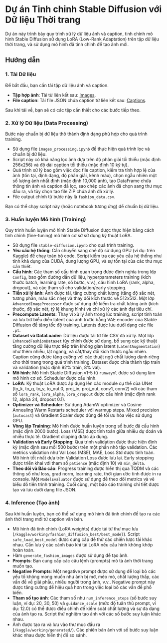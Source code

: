 # Dự án Tinh chỉnh Stable Diffusion với Dữ liệu Thời trang

Dự án này trình bày quy trình xử lý dữ liệu ảnh và caption, tinh chỉnh mô hình Stable Diffusion sử dụng LoRA (Low-Rank Adaptation) trên tập dữ liệu thời trang, và sử dụng mô hình đã tinh chỉnh để tạo ảnh mới.

## Hướng dẫn

### 1. Tải Dữ liệu

Để bắt đầu, bạn cần tải tập dữ liệu ảnh và caption.
*   **Tập hợp ảnh**: Tải từ liên kết sau: [Images](https://drive.google.com/file/d/1U2PljA7NE57jcSSzPs21ZurdIPXdYZtN/view?usp=sharing).
*   **File caption**: Tải file JSON chứa caption từ liên kết sau: [Captions](https://drive.google.com/file/d/1d1TRm8UMcQhZCb6HpPo8l3OPEin4Ztk2/view?usp=sharing).

Sau khi tải về, bạn sẽ có các tệp cần thiết cho các bước tiếp theo.

### 2. Xử lý Dữ liệu (Data Processing)

Bước này chuẩn bị dữ liệu thô thành định dạng phù hợp cho quá trình training.
*   Sử dụng file `images_processing.ipynb` để thực hiện quá trình lọc và chuẩn bị dữ liệu.
*   Script này có khả năng lọc ảnh dựa trên độ phân giải tối thiểu (mặc định 256x256) và độ dài caption tối thiểu (mặc định 10 ký tự).
*   Quá trình xử lý bao gồm việc đọc file caption, kiểm tra tính hợp lệ của ảnh (tồn tại, định dạng, độ phân giải, kênh màu), chọn ngẫu nhiên một số lượng ảnh nhất định (mặc định 10,000 ảnh), tạo DataFrame chứa thông tin ảnh và caption đã lọc, sao chép các ảnh đã chọn sang thư mục đầu ra, và tùy chọn tạo file ZIP chứa ảnh đã xử lý.
*   File output chính từ bước này là `fashion_data.csv`.

Bạn có thể chạy script này (hoặc notebook tương ứng) để chuẩn bị dữ liệu.

### 3. Huấn luyện Mô hình (Training)

Quy trình huấn luyện mô hình Stable Diffusion được thực hiện bằng cách tinh chỉnh (fine-tuning) mô hình cơ sở sử dụng kỹ thuật LoRA.
*   Sử dụng file `stable-diffusion.ipynb` cho quá trình training.
*   **Yêu cầu hệ thống**: Cần chuyển sang chế độ sử dụng GPU (ví dụ: trên Kaggle) để chạy toàn bộ code. Script kiểm tra các yêu cầu hệ thống như tính khả dụng của CUDA, dung lượng GPU, và sự tồn tại của các thư mục cần thiết.
*   **Cấu hình**: Các tham số cấu hình quan trọng được định nghĩa trong lớp `Config`, bao gồm đường dẫn dữ liệu, hyperparameters training (kích thước batch, learning rate, số bước, v.v.), cấu hình LoRA (rank, alpha, dropout), và các tham số cho validation/early stopping.
*   **Tiền xử lý ảnh**: Ảnh được tải, tăng cường chất lượng (tăng độ sắc nét, tương phản, màu sắc nhẹ) và thay đổi kích thước về 512x512. Một lớp `AdvancedImageProcessor` được sử dụng để kiểm tra chất lượng ảnh (kích thước, độ sắc nét, tỷ lệ khung hình) và chỉ xử lý các ảnh đạt tiêu chí.
*   **Precompute Latents**: Thay vì xử lý ảnh trong lúc training, script tính toán và lưu trữ biểu diễn latent của ảnh trước bằng VAE encoder của Stable Diffusion để tăng tốc độ training. Latents được lưu dưới dạng các file `.pt`.
*   **Dataset và DataLoader**: Dữ liệu được tải từ file CSV đã xử lý. Một lớp `EnhancedFashionDataset` tùy chỉnh được sử dụng, bổ sung các kỹ thuật tăng cường dữ liệu trực tiếp trên không gian latent (`LatentAugmentation`) như thêm nhiễu, lật ngang, và cắt/thay đổi kích thước ngẫu nhiên. Caption cũng được tăng cường với các thuật ngữ chất lượng dành riêng cho thời trang trong quá trình training. Dataset được chia thành tập train và validation (mặc định 92% train, 8% val).
*   **Mô hình**: Mô hình Stable Diffusion v1-5 từ `runwayml` được sử dụng làm mô hình cơ sở. Scheduler được cấu hình.
*   **LoRA**: Kỹ thuật LoRA được áp dụng lên các module cụ thể của UNet (to_k, to_q, to_v, to_out.0, proj_in, proj_out, conv1, conv2) với các tham số `lora_rank`, `lora_alpha`, `lora_dropout` được cấu hình (mặc định rank 12, alpha 24, dropout 0.1).
*   **Optimizer và Scheduler**: Sử dụng AdamW optimizer và Cosine Annealing Warm Restarts scheduler với warmup steps. Mixed precision (`autocast`) và Gradient Scaler được dùng để tối ưu hóa việc sử dụng GPU.
*   **Vòng lặp Training**: Mô hình được huấn luyện trong số bước đã cấu hình (mặc định 2000 bước). Loss (MSE) được tính toán giữa nhiễu dự đoán và nhiễu thực tế. Gradient clipping được áp dụng.
*   **Validation và Early Stopping**: Quá trình validation được thực hiện định kỳ (mặc định sau mỗi 500 bước) trên một phần nhỏ tập validation. Các metrics validation như Val Loss (MSE), MAE, Loss Std được tính toán. Mô hình tốt nhất dựa trên Validation Loss được lưu lại. Early stopping được triển khai với tham số `patience` (mặc định 10) và `min_delta`.
*   **Theo dõi và Báo cáo**: Progress training được hiển thị qua TQDM và các thông số như loss, grad norm, learning rate, thời gian ước tính được in ra console. Một `ModelEvaluator` được sử dụng để theo dõi metrics và vẽ biểu đồ tiến trình training. Cuối cùng, một báo cáo training chi tiết được tạo và lưu dưới dạng file JSON.

### 4. Inference (Tạo ảnh)

Sau khi huấn luyện, bạn có thể sử dụng mô hình đã tinh chỉnh để tạo ra các ảnh thời trang mới từ caption văn bản.
*   Mô hình đã tinh chỉnh (LoRA weights) được tải từ thư mục lưu (`/kaggle/working/fashion_diffusion_best/best_model`). Script `safe_load_best_model` được cung cấp để thử các chiến lược tải khác nhau. Cần lưu ý các cảnh báo khi tải LoRA nếu cấu hình không khớp hoàn toàn.
*   Hàm `generate_fashion_images` được sử dụng để tạo ảnh.
*   **Prompts**: Bạn cung cấp các câu lệnh (prompts) mô tả ảnh thời trang muốn tạo.
*   **Negative Prompts**: Một negative prompt được sử dụng để loại bỏ các yếu tố không mong muốn như ảnh bị mờ, méo mó, chất lượng thấp, các vấn đề về giải phẫu, nhiều người trong ảnh, v.v.. Negative prompt này được tăng cường để hiệu quả hơn trong việc loại bỏ các vấn đề phổ biến.
*   **Tham số tạo ảnh**: Các tham số như `num_inference_steps` (số bước suy luận, ví dụ: 20, 30, 50) và `guidance_scale` (mức độ tuân thủ prompt, ví dụ: 12.0) có thể được điều chỉnh để kiểm soát chất lượng và sự đa dạng của ảnh tạo ra. Script thử nghiệm tạo ảnh với các số bước suy luận khác nhau.
*   Ảnh được tạo ra và lưu vào thư mục đầu ra (`/kaggle/working/generated/`). Các phiên bản ảnh với số bước suy luận khác nhau được hiển thị để so sánh.
